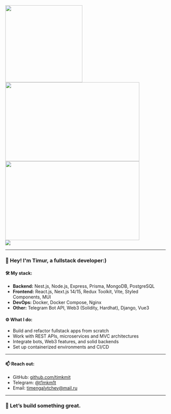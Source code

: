 <div>
 <div>
  <img height="242" wigth="846" src="https://github-profile-summary-cards.vercel.app/api/cards/profile-details?username=timkmit&theme=2077">
 </div>
  <div>
   <img height="248" width="421" src="https://github-profile-summary-cards.vercel.app/api/cards/most-commit-language?username=timkmit&theme=2077">
   <img height="248" width="421" src="https://github-profile-summary-cards.vercel.app/api/cards/productive-time?username=timkmit&theme=2077&utcOffset=3">
  </div>
  <div>
   <img src="https://komarev.com/ghpvc/?username=timkmit">
  </div>
</div>

---

### 👋 Hey! I'm Timur, a fullstack developer:)

#### 🛠 My stack:
- **Backend:** Nest.js, Node.js, Express, Prisma, MongoDB, PostgreSQL  
- **Frontend:** React.js, Next.js 14/15, Redux Toolkit, Vite, Styled Components, MUI
- **DevOps:** Docker, Docker Compose, Nginx  
- **Other:** Telegram Bot API, Web3 (Solidity, Hardhat), Django, Vue3

#### ⚙️ What I do:
- Build and refactor fullstack apps from scratch  
- Work with REST APIs, microservices and MVC architectures
- Integrate bots, Web3 features, and solid backends  
- Set up containerized environments and CI/CD  

---

#### 📫 Reach out:
- GitHub: [github.com/timkmit](https://github.com/timkmit)  
- Telegram: [@t1mkm1t](https://t.me/t1mkm1t)  
- Email: [timengalytchev@mail.ru](mailto:timengalytchev@mail.ru)

---

### 🚀 Let’s build something great.
